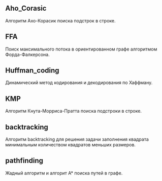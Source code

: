 ## Aho_Corasic

Алгоритм Ахо-Корасик поиска подстрок в строке.

## FFA

Поиск максимального потока в ориентированном графе алгоритмом Форда-Фалкерсона.

## Huffman_coding

Динамический метод кодирования и декодирования по Хаффману.

## KMP

Алгоритм Кнута-Морриса-Пратта поиска подстроки в строке.

## backtracking

Алгоритм backtracking для решения задачи заполнения квадрата минимальным количеством квадратов меньших размеров.

## pathfinding

Жадный алгоритм и алгорит А* поиска путей в графе.
